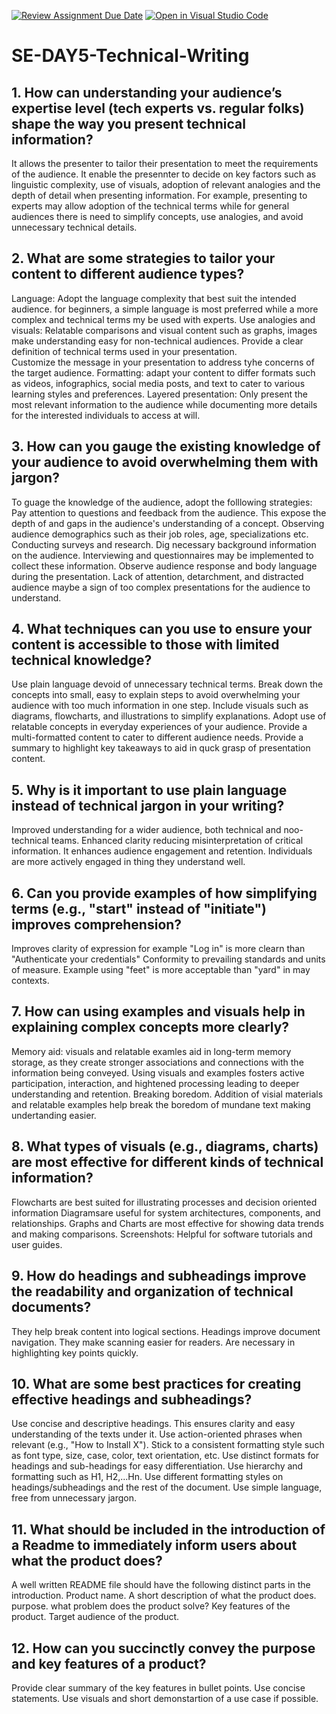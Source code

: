 [![Review Assignment Due Date](https://classroom.github.com/assets/deadline-readme-button-22041afd0340ce965d47ae6ef1cefeee28c7c493a6346c4f15d667ab976d596c.svg)](https://classroom.github.com/a/zsAR-pyY)
[![Open in Visual Studio Code](https://classroom.github.com/assets/open-in-vscode-2e0aaae1b6195c2367325f4f02e2d04e9abb55f0b24a779b69b11b9e10269abc.svg)](https://classroom.github.com/online_ide?assignment_repo_id=18806104&assignment_repo_type=AssignmentRepo)
# SE-DAY5-Technical-Writing
## 1. How can understanding your audience’s expertise level (tech experts vs. regular folks) shape the way you present technical information?

  It allows the presenter to tailor their presentation to meet the requirements of the audience. It enable the presennter to decide on key factors such as linguistic complexity, use of visuals, adoption of relevant analogies and the depth of detail when presenting information. For example, presenting to experts may allow adoption of the technical terms while for general audiences there is need to simplify concepts, use analogies, and avoid unnecessary technical details.

## 2. What are some strategies to tailor your content to different audience types?

  Language: Adopt the language complexity that best suit the intended audience. for beginners, a simple language is most preferred while a more complex and technical terms my be used with experts.
  Use analogies and visuals: Relatable comparisons and visual content such as graphs, images make understanding easy for non-technical audiences.
  Provide a clear definition of technical terms used in your presentation.  
  Customize the message in your presentation to address tyhe concerns of the target audience. 
  Formatting: adapt your content to differ formats such as videos, infographics, social media posts, and text to cater to various learning styles and preferences.
  Layered presentation: Only present the most relevant information to the audience while documenting more details for the interested individuals to access at will.

## 3. How can you gauge the existing knowledge of your audience to avoid overwhelming them with jargon?

To guage the knowledge of the audience, adopt the folllowing strategies:
  Pay attention to questions and feedback from the audience. This expose the depth of and gaps in the audience's understanding of a concept. 
  Observing audience demographics such as their job roles, age, specializations etc.
  Conducting surveys and research. Dig necessary background information on the audience. Interviewing and questionnaires may be implemented to collect these information.
  Observe audience response and body language during the presentation. Lack of attention, detarchment, and distracted audience maybe a sign of too complex presentations for the audience to understand.

## 4. What techniques can you use to ensure your content is accessible to those with limited technical knowledge?

  Use plain language devoid of unnecessary technical terms.
  Break down the concepts into small, easy to explain steps to avoid overwhelming your audience with too much information in one step.
  Include visuals such as diagrams, flowcharts, and illustrations to simplify explanations.
  Adopt use of relatable concepts in everyday experiences of your audience.
  Provide a multi-formatted content to cater to different audience needs. 
  Provide a summary to highlight key takeaways to aid in quck grasp of presentation content.

## 5. Why is it important to use plain language instead of technical jargon in your writing?

  Improved understanding for a wider audience, both technical and noo-technical teams.
  Enhanced clarity reducing misinterpretation of critical information.
  It enhances audience engagement and retention. Individuals are more actively engaged in thing they understand well.

## 6. Can you provide examples of how simplifying terms (e.g., "start" instead of "initiate") improves comprehension?

  Improves clarity of expression for example "Log in" is more clearn than  "Authenticate your credentials"
  Conformity to prevailing standards and units of measure. Example using "feet" is more acceptable than "yard" in may contexts.

## 7. How can using examples and visuals help in explaining complex concepts more clearly?

  Memory aid: visuals and relatable examles aid in long-term memory storage, as they create stronger associations and connections with the information being conveyed.
  Using visuals and examples fosters active participation, interaction, and hightened processing leading to deeper understanding and retention.
  Breaking boredom. Addition of visial materials and relatable examples help break the boredom of mundane text making undertanding easier.
  
## 8. What types of visuals (e.g., diagrams, charts) are most effective for different kinds of technical information?

  Flowcharts are best suited for illustrating processes and decision oriented information
  Diagramsare useful for system architectures, components, and relationships.
  Graphs and Charts are most effective for showing data trends and making comparisons.
  Screenshots: Helpful for software tutorials and user guides.

## 9. How do headings and subheadings improve the readability and organization of technical documents?

  They help break content into logical sections.
  Headings improve document navigation.
  They make scanning easier for readers.
  Are necessary in highlighting key points quickly.
  

## 10. What are some best practices for creating effective headings and subheadings?

  Use concise and descriptive headings. This ensures clarity and easy understanding of the texts under it. Use action-oriented phrases when relevant (e.g., "How to Install X").
  Stick to a consistent formatting style such as font type, size, case, color, text orientation, etc.
  Use distinct formats for headings and sub-headings for easy differentiation. Use hierarchy and formatting such as H1, H2,...Hn. 
  Use different formatting styles on headings/subheadings and the rest of the document. 
  Use simple language, free from unnecessary jargon.
  
## 11. What should be included in the introduction of a Readme to immediately inform users about what the product does?

A well written README file should have the following distinct parts in the introduction. 
  Product name.
  A short description of what the product does.
  purpose. what problem does the product solve?
  Key features of the product.
  Target audience of the product.
 
## 12. How can you succinctly convey the purpose and key features of a product?

  Provide clear summary of the key features in bullet points.
  Use concise statements.
  Use visuals and short demonstartion of a use case if possible. 